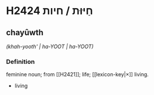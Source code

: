 # H2424 חַיּוּת / חיות

## chayûwth

_(khah-yooth' | ha-YOOT | ha-YOOT)_

### Definition

feminine noun; from [[H2421]]; life; [[lexicon-key|×]] living.

- living
